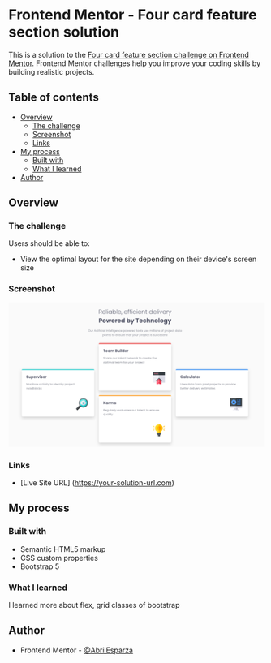 # Frontend Mentor - Four card feature section solution

This is a solution to the [Four card feature section challenge on Frontend Mentor](https://www.frontendmentor.io/challenges/four-card-feature-section-weK1eFYK). Frontend Mentor challenges help you improve your coding skills by building realistic projects. 

## Table of contents

- [Overview](#overview)
  - [The challenge](#the-challenge)
  - [Screenshot](#screenshot)
  - [Links](#links)
- [My process](#my-process)
  - [Built with](#built-with)
  - [What I learned](#what-i-learned)
- [Author](#author)


## Overview

### The challenge

Users should be able to:

- View the optimal layout for the site depending on their device's screen size

### Screenshot

![](./images/screenshot.png)

### Links

- [Live Site URL] (https://your-solution-url.com)

## My process

### Built with

- Semantic HTML5 markup
- CSS custom properties
- Bootstrap 5

### What I learned
I learned more about flex, grid classes of bootstrap

## Author

- Frontend Mentor - [@AbrilEsparza](https://www.frontendmentor.io/profile/AbrilEsparza)


